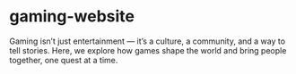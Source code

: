 # gaming-website
Gaming isn’t just entertainment — it’s a culture, a community, and a way to tell stories. Here, we explore how games shape the world and bring people together, one quest at a time.
